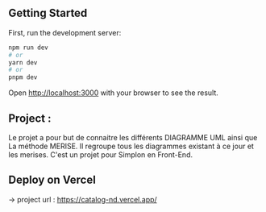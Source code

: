 ## Getting Started

First, run the development server:

```bash
npm run dev
# or
yarn dev
# or
pnpm dev
```
Open [http://localhost:3000](http://localhost:3000) with your browser to see the result.


## Project : 

Le projet a pour but de connaitre les différents DIAGRAMME UML ainsi que La méthode MERISE. 
Il regroupe tous les diagrammes existant à ce jour et les merises. 
C'est un projet pour Simplon en Front-End. 

## Deploy on Vercel

 -> project url : https://catalog-nd.vercel.app/

